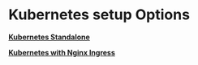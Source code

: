 # Kubernetes setup Options

**[Kubernetes Standalone](https://github.com/karthiksurabathula/school/tree/master/kubernetes/standalone)**

**[Kubernetes with Nginx Ingress](https://github.com/karthiksurabathula/school/tree/master/kubernetes/ingress-nginx)**